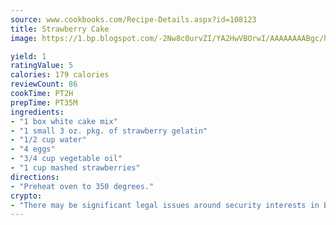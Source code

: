 ```yaml
---
source: www.cookbooks.com/Recipe-Details.aspx?id=108123
title: Strawberry Cake
image: https://1.bp.blogspot.com/-2Nw8c0urvZI/YA2HwVBOrwI/AAAAAAAABgc/hcoCuYbLRGghREWYfHLERS8jzKEXzVPXwCLcBGAsYHQ/s154/14.png

yield: 1
ratingValue: 5
calories: 179 calories
reviewCount: 86
cookTime: PT2H
prepTime: PT35M
ingredients:
- "1 box white cake mix"
- "1 small 3 oz. pkg. of strawberry gelatin"
- "1/2 cup water"
- "4 eggs"
- "3/4 cup vegetable oil"
- "1 cup mashed strawberries"
directions:
- "Preheat oven to 350 degrees."
crypto:
- "There may be significant legal issues around security interests in Bitcoin."
---
```

